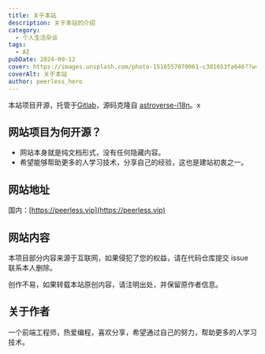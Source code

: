 ```yaml
---
title: 关于本站
description: 关于本站的介绍
category:
  - 个人生活杂谈
tags:
  - AI
pubDate: 2024-09-12
cover: https://images.unsplash.com/photo-1516557070061-c3d1653fa646??w=1960&h=1102&auto=format&fit=crop&q=60&ixlib=rb-4.0.3&ixid=M3wxMjA3fDB8MHxzZWFyY2h8Mnx8YmxhY2t8ZW58MHwwfDB8fHwy
coverAlt: 关于本站
author: peerless_hero
---
```


本站项目开源，托管于[Gitlab](https://gitlab.com/peerless_hero/peerless-lessons-learned)，源码克隆自 [astroverse-i18n](https://github.com/isooosi/astroverse-i18n)。x

## 网站项目为何开源？

- 网站本身就是纯文档形式，没有任何隐藏内容。
- 希望能够帮助更多的人学习技术，分享自己的经验，这也是建站初衷之一。

## 网站地址

国内：[https://peerless.vip](https://peerless.vip)

## 网站内容

本项目部分内容来源于互联网，如果侵犯了您的权益，请在代码仓库提交 issue 联系本人删除。

创作不易，如果转载本站原创内容，请注明出处，并保留原作者信息。

## 关于作者

一个前端工程师，热爱编程，喜欢分享，希望通过自己的努力，帮助更多的人学习技术。

